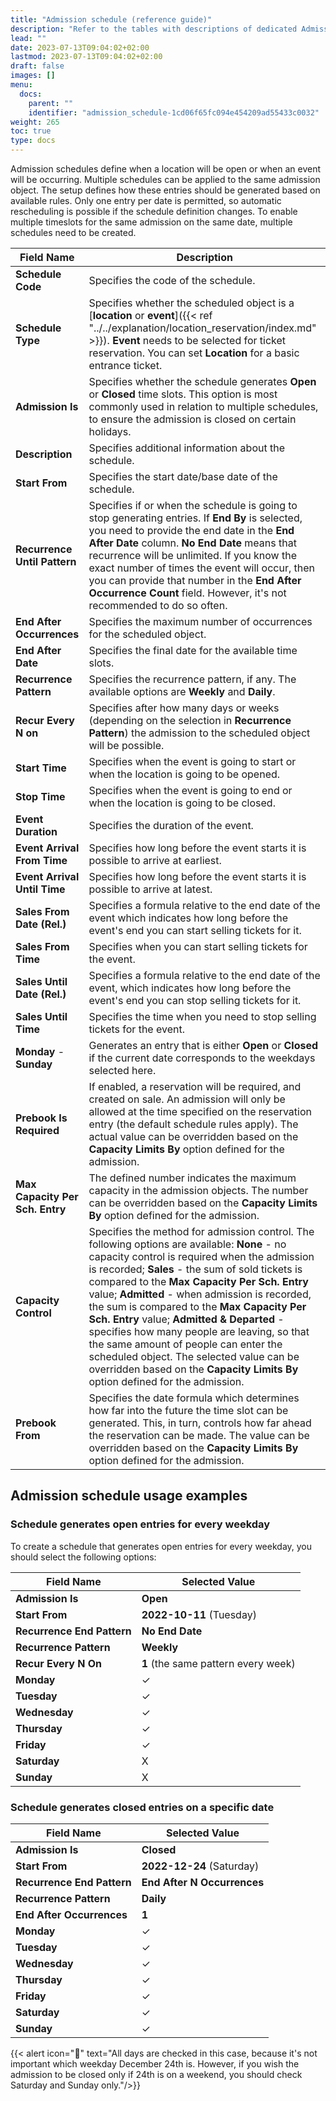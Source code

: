 ```yaml
---
title: "Admission schedule (reference guide)"
description: "Refer to the tables with descriptions of dedicated Admission Schedule fields."
lead: ""
date: 2023-07-13T09:04:02+02:00
lastmod: 2023-07-13T09:04:02+02:00
draft: false
images: []
menu:
  docs:
    parent: ""
    identifier: "admission_schedule-1cd06f65fc094e454209ad55433c0032"
weight: 265
toc: true
type: docs
---
```


Admission schedules define when a location will be open or when an event will be occurring. Multiple schedules can be applied to the same admission object. The setup defines how these entries should be generated based on available rules. Only one entry per date is permitted, so automatic rescheduling is possible if the schedule definition changes. To enable multiple timeslots for the same admission on the same date, multiple schedules need to be created.    


| Field Name      | Description |
| ----------- | ----------- |
| **Schedule Code** | Specifies the code of the schedule. | 
| **Schedule Type** | Specifies whether the scheduled object is a [**location** or **event**]({{< ref "../../explanation/location_reservation/index.md" >}}). **Event** needs to be selected for ticket reservation. You can set **Location** for a basic entrance ticket. | 
| **Admission Is** | Specifies whether the schedule generates **Open** or **Closed** time slots. This option is most commonly used in relation to multiple schedules, to ensure the admission is closed on certain holidays. |
| **Description** | Specifies additional information about the schedule. |
| **Start From** | Specifies the start date/base date of the schedule. |
| **Recurrence Until Pattern** | Specifies if or when the schedule is going to stop generating entries. If **End By** is selected, you need to provide the end date in the **End After Date** column. **No End Date** means that recurrence will be unlimited. If you know the exact number of times the event will occur, then you can provide that number in the **End After Occurrence Count** field. However, it's not recommended to do so often. |
| **End After Occurrences** | Specifies the maximum number of occurrences for the scheduled object. |
| **End After Date** | Specifies the final date for the available time slots. |
| **Recurrence Pattern** | Specifies the recurrence pattern, if any. The available options are **Weekly** and **Daily**. |
| **Recur Every N on** | Specifies after how many days or weeks (depending on the selection in **Recurrence Pattern**) the admission to the scheduled object will be possible. |
| **Start Time** | Specifies when the event is going to start or when the location is going to be opened. |
| **Stop Time** | Specifies when the event is going to end or when the location is going to be closed. | 
| **Event Duration** | Specifies the duration of the event. |
| **Event Arrival From Time** | Specifies how long before the event starts it is possible to arrive at earliest. |
| **Event Arrival Until Time** | Specifies how long before the event starts it is possible to arrive at latest. | 
| **Sales From Date (Rel.)** | Specifies a formula relative to the end date of the event which indicates how long before the event's end you can start selling tickets for it. |
| **Sales From Time** | Specifies when you can start selling tickets for the event. | 
| **Sales Until Date (Rel.)** | Specifies a formula relative to the end date of the event, which indicates how long before the event's end you can stop selling tickets for it. |
| **Sales Until Time** | Specifies the time when you need to stop selling tickets for the event. |
| **Monday** - **Sunday** | Generates an entry that is either **Open** or **Closed** if the current date corresponds to the weekdays selected here. |
| **Prebook Is Required** | If enabled, a reservation will be required, and created on sale. An admission will only be allowed at the time specified on the reservation entry (the default schedule rules apply). The actual value can be overridden based on the **Capacity Limits By** option defined for the admission. |
| **Max Capacity Per Sch. Entry** | The defined number indicates the maximum capacity in the admission objects. The number can be overridden based on the **Capacity Limits By** option defined for the admission. |
| **Capacity Control** | Specifies the method for admission control. The following options are available: **None** - no capacity control is required when the admission is recorded; **Sales** - the sum of sold tickets is compared to the **Max Capacity Per Sch. Entry** value; **Admitted** - when admission is recorded, the sum is compared to the **Max Capacity Per Sch. Entry** value; **Admitted & Departed** - specifies how many people are leaving, so that the same amount of people can enter the scheduled object. The selected value can be overridden based on the **Capacity Limits By** option defined for the admission. |
| **Prebook From** | Specifies the date formula which determines how far into the future the time slot can be generated. This, in turn, controls how far ahead the reservation can be made. The value can be overridden based on the **Capacity Limits By** option defined for the admission. |

## Admission schedule usage examples

### Schedule generates open entries for every weekday

To create a schedule that generates open entries for every weekday, you should select the following options:


| Field Name      | Selected Value |
| ----------- | ----------- |
| **Admission Is** | **Open** |
| **Start From** | **2022-10-11** (Tuesday) |
| **Recurrence End Pattern** | **No End Date** |
| **Recurrence Pattern** | **Weekly** |
| **Recur Every N On** | **1** (the same pattern every week) |
| **Monday** | ✓ |
| **Tuesday** | ✓ |
| **Wednesday** | ✓ |
| **Thursday** | ✓ |
| **Friday** | ✓ |
| **Saturday** | X |
| **Sunday** | X |

### Schedule generates closed entries on a specific date

| Field Name      | Selected Value |
| ----------- | ----------- |
| **Admission Is** | **Closed** |
| **Start From** | **2022-12-24** (Saturday) |
| **Recurrence End Pattern** | **End After N Occurrences** |
| **Recurrence Pattern** | **Daily** |
| **End After Occurrences** | **1** |
| **Monday** | ✓ |
| **Tuesday** | ✓ |
| **Wednesday** | ✓ |
| **Thursday** | ✓ |
| **Friday** | ✓ |
| **Saturday** | ✓ |
| **Sunday** | ✓ |


{{< alert icon="📝" text="All days are checked in this case, because it's not important which weekday December 24th is. However, if you wish the admission to be closed only if 24th is on a weekend, you should check Saturday and Sunday only."/>}}